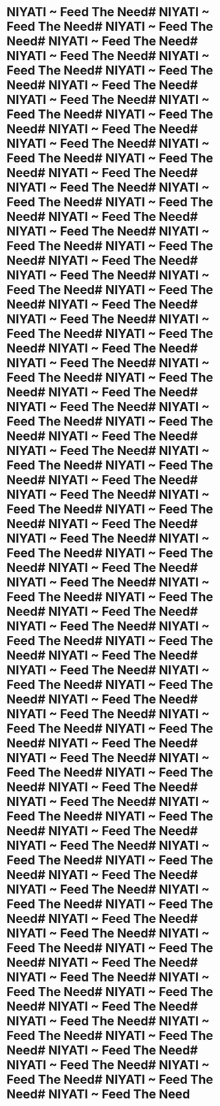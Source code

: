 # NIYATI ~ Feed The Need# NIYATI ~ Feed The Need# NIYATI ~ Feed The Need# NIYATI ~ Feed The Need# NIYATI ~ Feed The Need# NIYATI ~ Feed The Need# NIYATI ~ Feed The Need# NIYATI ~ Feed The Need# NIYATI ~ Feed The Need# NIYATI ~ Feed The Need# NIYATI ~ Feed The Need# NIYATI ~ Feed The Need# NIYATI ~ Feed The Need# NIYATI ~ Feed The Need# NIYATI ~ Feed The Need# NIYATI ~ Feed The Need# NIYATI ~ Feed The Need# NIYATI ~ Feed The Need# NIYATI ~ Feed The Need# NIYATI ~ Feed The Need# NIYATI ~ Feed The Need# NIYATI ~ Feed The Need# NIYATI ~ Feed The Need# NIYATI ~ Feed The Need# NIYATI ~ Feed The Need# NIYATI ~ Feed The Need# NIYATI ~ Feed The Need# NIYATI ~ Feed The Need# NIYATI ~ Feed The Need# NIYATI ~ Feed The Need# NIYATI ~ Feed The Need# NIYATI ~ Feed The Need# NIYATI ~ Feed The Need# NIYATI ~ Feed The Need# NIYATI ~ Feed The Need# NIYATI ~ Feed The Need# NIYATI ~ Feed The Need# NIYATI ~ Feed The Need# NIYATI ~ Feed The Need# NIYATI ~ Feed The Need# NIYATI ~ Feed The Need# NIYATI ~ Feed The Need# NIYATI ~ Feed The Need# NIYATI ~ Feed The Need# NIYATI ~ Feed The Need# NIYATI ~ Feed The Need# NIYATI ~ Feed The Need# NIYATI ~ Feed The Need# NIYATI ~ Feed The Need# NIYATI ~ Feed The Need# NIYATI ~ Feed The Need# NIYATI ~ Feed The Need# NIYATI ~ Feed The Need# NIYATI ~ Feed The Need# NIYATI ~ Feed The Need# NIYATI ~ Feed The Need# NIYATI ~ Feed The Need# NIYATI ~ Feed The Need# NIYATI ~ Feed The Need# NIYATI ~ Feed The Need# NIYATI ~ Feed The Need# NIYATI ~ Feed The Need# NIYATI ~ Feed The Need# NIYATI ~ Feed The Need# NIYATI ~ Feed The Need# NIYATI ~ Feed The Need# NIYATI ~ Feed The Need# NIYATI ~ Feed The Need# NIYATI ~ Feed The Need# NIYATI ~ Feed The Need# NIYATI ~ Feed The Need# NIYATI ~ Feed The Need# NIYATI ~ Feed The Need# NIYATI ~ Feed The Need# NIYATI ~ Feed The Need# NIYATI ~ Feed The Need# NIYATI ~ Feed The Need# NIYATI ~ Feed The Need# NIYATI ~ Feed The Need# NIYATI ~ Feed The Need# NIYATI ~ Feed The Need# NIYATI ~ Feed The Need# NIYATI ~ Feed The Need# NIYATI ~ Feed The Need# NIYATI ~ Feed The Need# NIYATI ~ Feed The Need# NIYATI ~ Feed The Need# NIYATI ~ Feed The Need# NIYATI ~ Feed The Need# NIYATI ~ Feed The Need# NIYATI ~ Feed The Need# NIYATI ~ Feed The Need# NIYATI ~ Feed The Need# NIYATI ~ Feed The Need# NIYATI ~ Feed The Need# NIYATI ~ Feed The Need# NIYATI ~ Feed The Need# NIYATI ~ Feed The Need# NIYATI ~ Feed The Need# NIYATI ~ Feed The Need